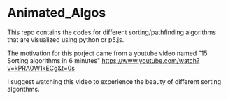 # Animated_Algos
This repo contains the codes for different sorting/pathfinding algorithms that are visualized using python or p5.js.

The motivation for this porject came from a youtube video named "15 Sorting algorithms in 6 minutes" 
https://www.youtube.com/watch?v=kPRA0W1kECg&t=0s

I suggest watching this video to experience the beauty of different sorting algorithms.

